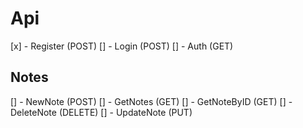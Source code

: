 # Api

[x] - Register (POST)
[] - Login (POST)
[] - Auth (GET)

## Notes

[] - NewNote (POST)
[] - GetNotes (GET)
[] - GetNoteByID (GET)
[] - DeleteNote (DELETE)
[] - UpdateNote (PUT)
